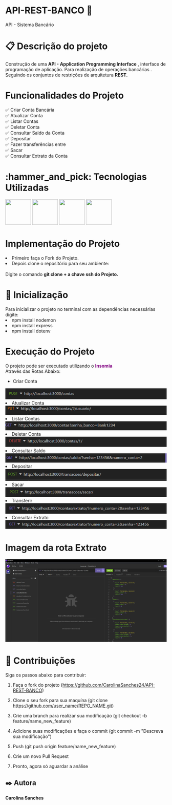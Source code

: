 # API-REST-BANCO 🏦 
API - Sistema Bancário
# 📋 Descrição do projeto 
Construção de uma  <strong>API - Application Programming Interface</strong> ,  interface de programação de aplicação.
Para realização de operações bancárias . Seguindo os conjuntos de restrições de arquitetura <strong>REST.</strong>
# Funcionalidades do Projeto 
✅ Criar Conta Bancária<br>
✅ Atualizar Conta <br>
✅ Listar Contas <br>
✅ Deletar Conta<br>
✅ Consultar Saldo da Conta<br>
✅ Depositar<br>
✅ Fazer transferências entre <br>
✅ Sacar<br>
✅ Consultar Extrato da Conta <br>
<h1>:hammer_and_pick: Tecnologias Utilizadas</h1>
<div style="display:inline">
<img src="https://user-images.githubusercontent.com/25181517/183568594-85e280a7-0d7e-4d1a-9028-c8c2209e073c.png " width="80px" height="80px">
<img src = "https://user-images.githubusercontent.com/25181517/192107858-fe19f043-c502-4009-8c47-476fc89718ad.png" width="80px" height="80px">
<img src = "https://user-images.githubusercontent.com/25181517/192107854-765620d7-f909-4953-a6da-36e1ef69eea6.png"  width="80px" height="80px">
<img src = "https://user-images.githubusercontent.com/25181517/192108891-d86b6220-e232-423a-bf5f-90903e6887c3.png"  width="80px" height="80px">
</div>
<h1>Implementação do Projeto</h1>
<li>Primeiro faça o Fork do Projeto.</li> 
<li> Depois clone o repositório para seu ambiente:</li><br>
  Digite o comando <strong>git clone + a chave ssh do Projeto.</strong>
<h1>🚀 Inicialização</h1>
Para inicializar o projeto no terminal com as dependências necessárias digite:

<li> npm install nodemon</li>
<li>npm install express</li>
<li>npm install dotenv</li>

<h1>Execução do Projeto </h1>

  O projeto pode ser executado utilizando o <strong style ="color:purple">Insomia</strong>
  <br> Através das Rotas Abaixo:
  - Criar Conta 
  <img src = "./src/img/rotaCriarConta.png">
  <li> Atualizar Conta</li>
  <img src="./src/img/rotaAtualizarConta.png">
 <li>Listar Contas</li>
  <img src="./src/img/rotaListarContas.png">
 <li> Deletar Conta</li>
  <img src= "./src/img/rotaDeletarConta.png">
 <li> Consultar Saldo</li>
  <img src="./src/img/rotaconsultarsaldo.png">
  <li>Depositar</li>
    <img src="./src/img/rotaDepositar.png">
 <li>Sacar</li>
    <img src="./src/img/rotaSacar.png">
 <li>Transferir</li>
    <img src="./src/img/rotaTransferir.png">
 <li>Consultar Extrato</li>
    <img src = "./src/img/rotaExtrato.png">

# Imagem da rota Extrato
<img src="./src/img/api.png">
<h1> 🤝 Contribuições</h1>
 Siga os passos abaixo para contribuir:

1. Faça o fork do projeto (https://github.com/CarolinaSanches24/API-REST-BANCO)

2. Clone o seu fork para sua maquína (git clone https://github.com/user_name/REPO_NAME.git)

3. Crie uma branch para realizar sua modificação (git checkout -b feature/name_new_feature)

4. Adicione suas modificações e faça o commit (git commit -m "Descreva sua modificação")

5. Push (git push origin feature/name_new_feature)

6. Crie um novo Pull Request

7. Pronto, agora só aguardar a análise
<h2>✒️ Autora</h2>
<strong>Carolina Sanches</strong>
